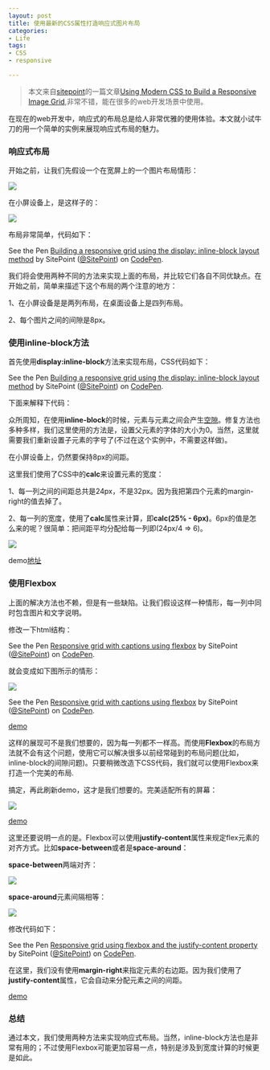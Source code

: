 ```yaml
---
layout: post
title: 使用最新的CSS属性打造响应式图片布局
categories:
- Life
tags:
- CSS
- responsive

---
```


> 本文来自[sitepoint](http://www.sitepoint.com/)的一篇文章[Using Modern CSS to Build a Responsive Image Grid](http://www.sitepoint.com/using-modern-css-to-build-a-responsive-image-grid),非常不错，能在很多的web开发场景中使用。

在现在的web开发中，响应式的布局总是给人非常优雅的使用体验。本文就小试牛刀的用一个简单的实例来展现响应式布局的魅力。

### 响应式布局

开始之前，让我们先假设一个在宽屏上的一个图片布局情形：

![](http://ww4.sinaimg.cn/large/0060lm7Tgw1f22p7cqzwvj30m80bdadd.jpg)

在小屏设备上，是这样子的：

![](http://ww4.sinaimg.cn/large/0060lm7Tgw1f22p7dmebmj30m80aztcv.jpg)

布局非常简单，代码如下：

<p data-height="268" data-theme-id="17491" data-slug-hash="XXEmXj" data-default-tab="html" data-user="SitePoint" class="codepen">See the Pen <a href="http://codepen.io/SitePoint/pen/XXEmXj/">Building a responsive grid using the display: inline-block layout method</a> by SitePoint (<a href="http://codepen.io/SitePoint">@SitePoint</a>) on <a href="http://codepen.io">CodePen</a>.</p>
<script async src="//assets.codepen.io/assets/embed/ei.js"></script>

我们将会使用两种不同的方法来实现上面的布局，并比较它们各自不同优缺点。在开始之前，简单来描述下这个布局的两个注意的地方：

1、在小屏设备是是两列布局，在桌面设备上是四列布局。

2、每个图片之间的间隙是8px。

### 使用inline-block方法

首先使用**display:inline-block**方法来实现布局，CSS代码如下：

<p data-height="268" data-theme-id="17491" data-slug-hash="XXEmXj" data-default-tab="css" data-user="SitePoint" class="codepen">See the Pen <a href="http://codepen.io/SitePoint/pen/XXEmXj/">Building a responsive grid using the display: inline-block layout method</a> by SitePoint (<a href="http://codepen.io/SitePoint">@SitePoint</a>) on <a href="http://codepen.io">CodePen</a>.</p>
<script async src="//assets.codepen.io/assets/embed/ei.js"></script>

下面来解释下代码：

众所周知，在使用**inline-block**的时候，元素与元素之间会产生[空隙](https://css-tricks.com/fighting-the-space-between-inline-block-elements/)。修复方法也多种多样，我们这里使用的方法是，设置父元素的字体的大小为0。当然，这里就需要我们重新设置子元素的字号了(不过在这个实例中，不需要这样做)。

在小屏设备上，仍然要保持8px的间距。

这里我们使用了CSS中的**calc**来设置元素的宽度：

1、每一列之间的间距总共是24px，不是32px。因为我把第四个元素的margin-right的值去掉了。

2、每一列的宽度，使用了**calc**属性来计算，即**calc(25% - 6px)**。6px的值是怎么来的呢？很简单：把间距平均分配给每一列即(24px/4 => 6)。

![](http://ww3.sinaimg.cn/large/0060lm7Tgw1f22p7ev0qhj30m80axn1f.jpg)

demo[地址](http://codepen.io/SitePoint/pen/XXEmXj)

### 使用Flexbox

上面的解决方法也不赖，但是有一些缺陷。让我们假设这样一种情形，每一列中同时包含图片和文字说明。

修改一下html结构：

<p data-height="268" data-theme-id="17491" data-slug-hash="bEvVqP" data-default-tab="html" data-user="SitePoint" class="codepen">See the Pen <a href="http://codepen.io/SitePoint/pen/bEvVqP/">Responsive grid with captions using flexbox</a> by SitePoint (<a href="http://codepen.io/SitePoint">@SitePoint</a>) on <a href="http://codepen.io">CodePen</a>.</p>
<script async src="//assets.codepen.io/assets/embed/ei.js"></script>

就会变成如下图所示的情形：

![](http://ww1.sinaimg.cn/large/0060lm7Tgw1f22p7edo0kj30m80bagov.jpg
)

<p data-height="268" data-theme-id="17491" data-slug-hash="bEvVqP" data-default-tab="css" data-user="SitePoint" class="codepen">See the Pen <a href="http://codepen.io/SitePoint/pen/bEvVqP/">Responsive grid with captions using flexbox</a> by SitePoint (<a href="http://codepen.io/SitePoint">@SitePoint</a>) on <a href="http://codepen.io">CodePen</a>.</p>
<script async src="//assets.codepen.io/assets/embed/ei.js"></script>

[demo](http://codepen.io/SitePoint/pen/yeKYJN)

这样的展现可不是我们想要的，因为每一列都不一样高。而使用**Flexbox**的布局方法就不会有这个问题，使用它可以解决很多以前经常碰到的布局问题(比如，inline-block的间隙问题)。只要稍微改造下CSS代码，我们就可以使用Flexbox来打造一个完美的布局.

搞定，再此刷新demo，这才是我们想要的。完美适配所有的屏幕：

![](http://ww2.sinaimg.cn/large/0060lm7Tgw1f22p7fb8g3j30g80gmdj0.jpg)

[demo](http://codepen.io/SitePoint/pen/bEvVqP)

这里还要说明一点的是。Flexbox可以使用**justify-content**属性来规定flex元素的对齐方式。比如**space-between**或者是**space-around**：

**space-between**两端对齐：

![](http://ww2.sinaimg.cn/large/0060lm7Tgw1f22p7g3607j30m80bh41g.jpg)

**space-around**元素间隔相等：

![](http://ww2.sinaimg.cn/large/0060lm7Tgw1f22p7hlrocj30m80bm773.jpg)

修改代码如下：

<p data-height="268" data-theme-id="17491" data-slug-hash="RrMWjq" data-default-tab="css" data-user="SitePoint" class="codepen">See the Pen <a href="http://codepen.io/SitePoint/pen/RrMWjq/">Responsive grid using flexbox and the justify-content property</a> by SitePoint (<a href="http://codepen.io/SitePoint">@SitePoint</a>) on <a href="http://codepen.io">CodePen</a>.</p>
<script async src="//assets.codepen.io/assets/embed/ei.js"></script>

在这里，我们没有使用**margin-right**来指定元素的右边距。因为我们使用了**justify-content**属性，它会自动来分配元素之间的间距。

[demo](http://codepen.io/SitePoint/pen/RrMWjq)

### 总结

通过本文，我们使用两种方法来实现响应式布局。当然，inline-block方法也是非常有用的；不过使用Flexbox可能更加容易一点，特别是涉及到宽度计算的时候更是如此。





